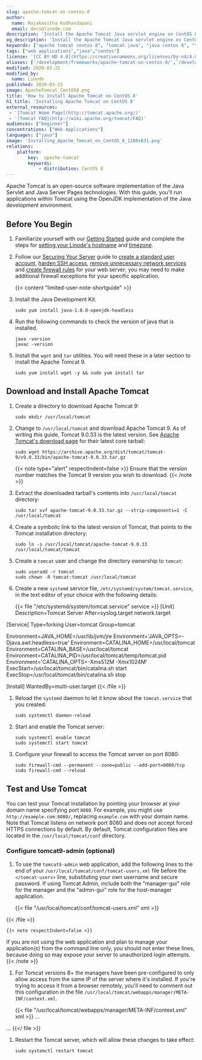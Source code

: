 ```yaml
---
slug: apache-tomcat-on-centos-8
author:
  name: Rajakavitha Kodhandapani
  email: docs@linode.com
description: 'Install the Apache Tomcat Java servlet engine on CentOS 8 by following this guide.'
og_description: 'Install the Apache Tomcat Java servlet engine on CentOS 8 by following this guide.'
keywords: ["apache tomcat centos 8", "tomcat java", "java centos 8", "tomcat ubuntu"]
tags: ["web applications","java","centos"]
license: '[CC BY-ND 4.0](https://creativecommons.org/licenses/by-nd/4.0)'
aliases: ['/development/frameworks/apache-tomcat-on-centos-8/','/development/frameworks/apache-tomcat/apache-tomcat-on-centos-8/','/websites/frameworks/apache-tomcat-on-centos-8/']
modified: 2020-03-25
modified_by:
  name: Linode
published: 2020-03-25
image: ApacheTomcat_CentOS8.png
title: 'How to Install Apache Tomcat on CentOS 8'
h1_title: 'Installing Apache Tomcat on CentOS 8'
external_resources:
 - '[Tomcat Home Page](http://tomcat.apache.org/)'
 - '[Tomcat FAQ](http://wiki.apache.org/tomcat/FAQ)'
audiences: ["beginner"]
concentrations: ["Web Applications"]
languages: ["java"]
image: 'Installing_Apache_Tomcat_on_CentOS_8_1200x631.png'
relations:
    platform:
        key:  apache-tomcat
        keywords:
            - distribution: CentOS 8
---
```


Apache Tomcat is an open-source software implementation of the Java Servlet and Java Server Pages technologies. With this guide, you'll run applications within Tomcat using the OpenJDK implementation of the Java development environment.

## Before You Begin

1.  Familiarize yourself with our [Getting Started](/docs/guides/getting-started/) guide and complete the steps for [setting your Linode's hostname](/docs/guides/set-up-and-secure/#configure-a-custom-hostname) and [timezone](/docs/guides/set-up-and-secure/#set-the-timezone).

1.  Follow our [Securing Your Server](/docs/guides/set-up-and-secure/) guide to [create a standard user account](/docs/guides/set-up-and-secure/#add-a-limited-user-account), [harden SSH access](/docs/guides/set-up-and-secure/#harden-ssh-access), [remove unnecessary network services](/docs/guides/set-up-and-secure/#remove-unused-network-facing-services) and [create firewall rules](/docs/guides/set-up-and-secure/#configure-a-firewall) for your web server; you may need to make additional firewall exceptions for your specific application.

    {{< content "limited-user-note-shortguide" >}}

1.  Install the Java Development Kit.

        sudo yum install java-1.8.0-openjdk-headless

1.  Run the following commands to check the version of java that is installed.

        java -version
        javac -version

1.  Install the `wget` and `tar` utilities. You will need these in a later section to install the Apache Tomcat 9.

        sudo yum install wget -y && sudo yum install tar

## Download and Install Apache Tomcat

1.  Create a directory to download Apache Tomcat 9:

        sudo mkdir /usr/local/tomcat

1.  Change to `/usr/local/tomcat` and download Apache Tomcat 9. As of writing this guide, Tomcat 9.0.33 is the latest version. See [Apache Tomcat's download page](https://tomcat.apache.org/download-90.cgi) for their latest core tarball:

        sudo wget https://archive.apache.org/dist/tomcat/tomcat-9/v9.0.33/bin/apache-tomcat-9.0.33.tar.gz

      {{< note type="alert" respectIndent=false >}}
Ensure that the version number matches the Tomcat 9 version you wish to download.
{{< /note >}}

1.  Extract the downloaded tarball's contents into `/usr/local/tomcat` directory:

        sudo tar xvf apache-tomcat-9.0.33.tar.gz --strip-components=1 -C /usr/local/tomcat

1.  Create a symbolic link to the latest version of Tomcat, that points to the Tomcat installation directory:

        sudo ln -s /usr/local/tomcat/apache-tomcat-9.0.33 /usr/local/tomcat/tomcat

1.  Create a `tomcat` user and change the directory ownership to `tomcat`:

        sudo useradd -r tomcat
        sudo chown -R tomcat:tomcat /usr/local/tomcat

1.  Create a new `systemd` service file, `/etc/systemd/system/tomcat.service`, in the text editor of your choice with the following details:

      {{< file "/etc/systemd/system/tomcat.service" service >}}
[Unit]
Description=Tomcat Server
After=syslog.target network.target

[Service]
Type=forking
User=tomcat
Group=tomcat

Environment=JAVA_HOME=/usr/lib/jvm/jre
Environment='JAVA_OPTS=-Djava.awt.headless=true'
Environment=CATALINA_HOME=/usr/local/tomcat
Environment=CATALINA_BASE=/usr/local/tomcat
Environment=CATALINA_PID=/usr/local/tomcat/temp/tomcat.pid
Environment='CATALINA_OPTS=-Xms512M -Xmx1024M'
ExecStart=/usr/local/tomcat/bin/catalina.sh start
ExecStop=/usr/local/tomcat/bin/catalina.sh stop

[Install]
WantedBy=multi-user.target
{{< /file >}}

1.  Reload the `systemd` daemon to let it know about the `tomcat.service` that you created:

        sudo systemctl daemon-reload

1.  Start and enable the Tomcat server:

        sudo systemctl enable tomcat
        sudo systemctl start tomcat

1.  Configure your firewall to access the Tomcat server on port 8080:

        sudo firewall-cmd --permanent --zone=public --add-port=8080/tcp
        sudo firewall-cmd --reload

## Test and Use Tomcat

You can test your Tomcat installation by pointing your browser at your domain name specifying port `8080`. For example, you might use `http://example.com:8080/`, replacing `example.com` with your domain name. Note that Tomcat listens on network port 8080 and does not accept forced HTTPS connections by default. By default, Tomcat configuration files are located in the `/usr/local/tomcat/conf` directory.

### Configure tomcat9-admin (optional)

1.  To use the `tomcat9-admin` web application, add the following lines to the end of your `/usr/local/tomcat/conf/tomcat-users.xml` file before the `</tomcat-users>` line, substituting your own username and secure password. If using Tomcat Admin, include both the "manager-gui" role for the manager and the "admin-gui" role for the host-manager application.

    {{< file "/usr/local/tomcat/conf/tomcat-users.xml" xml >}}
<role rolename="manager-gui"/>
<role rolename="admin-gui"/>
<user username="username" password="password" roles="manager-gui,admin-gui"/>

{{< /file >}}

    {{< note respectIndent=false >}}
If you are not using the web application and plan to manage your application(s) from the command line only, you should not enter these lines, because doing so may expose your server to unauthorized login attempts.
{{< /note >}}

1.  For Tomcat versions 8+ the managers have been pre-configured to only allow access from the same IP of the server where it's installed. If you're trying to access it from a browser remotely, you'll need to comment out this configuration in the file `/usr/local/tomcat/webapps/manager/META-INF/context.xml`.

    {{< file "/usr/local/tomcat/webapps/manager/META-INF/context.xml" xml >}}
...
<!--
  <Valve className="org.apache.catalina.valves.RemoteAddrValve"
         allow="127\.\d+\.\d+\.\d+|::1|0:0:0:0:0:0:0:1" />
-->
...
{{</ file >}}

1.  Restart the Tomcat server, which will allow these changes to take effect:

        sudo systemctl restart tomcat
